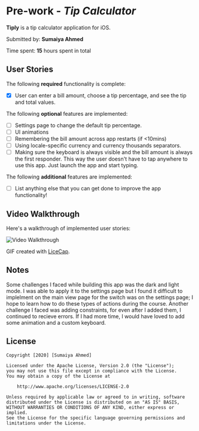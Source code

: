 # Pre-work - *Tip Calculator*

**Tiply** is a tip calculator application for iOS.

Submitted by: **Sumaiya Ahmed**

Time spent: **15** hours spent in total

## User Stories

The following **required** functionality is complete:

* [x] User can enter a bill amount, choose a tip percentage, and see the tip and total values.

The following **optional** features are implemented:
* [ ] Settings page to change the default tip percentage.
* [ ] UI animations
* [ ] Remembering the bill amount across app restarts (if <10mins)
* [ ] Using locale-specific currency and currency thousands separators.
* [ ] Making sure the keyboard is always visible and the bill amount is always the first responder. This way the user doesn't have to tap anywhere to use this app. Just launch the app and start typing.

The following **additional** features are implemented:

- [ ] List anything else that you can get done to improve the app functionality!

## Video Walkthrough 

Here's a walkthrough of implemented user stories:

<img src='https://i.imgur.com/lmvON87.gif' title='Video Walkthrough' width='' alt='Video Walkthrough' />

GIF created with [LiceCap](http://www.cockos.com/licecap/).

## Notes

Some challenges I faced while building this app was the dark and light mode. I was able to apply it to the settings page but I found it difficult to implelment on the main view page for the switch was on the settings page; I hope to learn how to do these types of actions during the course. Another challenge I faced was adding constraints, for even after I added them, I continued to recieve errors. If I had more time, I would have loved to add some animation and a custom keyboard.

## License

    Copyright [2020] [Sumaiya Ahmed]

    Licensed under the Apache License, Version 2.0 (the "License");
    you may not use this file except in compliance with the License.
    You may obtain a copy of the License at

        http://www.apache.org/licenses/LICENSE-2.0

    Unless required by applicable law or agreed to in writing, software
    distributed under the License is distributed on an "AS IS" BASIS,
    WITHOUT WARRANTIES OR CONDITIONS OF ANY KIND, either express or implied.
    See the License for the specific language governing permissions and
    limitations under the License.
